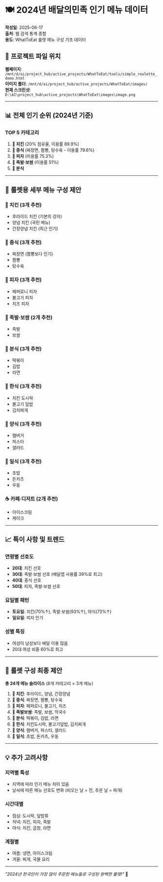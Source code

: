 # 🍽️ 2024년 배달의민족 인기 메뉴 데이터

**작성일**: 2025-06-17  
**출처**: 웹 검색 통계 종합  
**용도**: WhatToEat 룰렛 메뉴 구성 기초 데이터

## 🔗 프로젝트 파일 위치

**웹페이지**: `/mnt/d/ai/project_hub/active_projects/WhatToEat/tools/simple_roulette_demo.html`  
**이미지 폴더**: `/mnt/d/ai/project_hub/active_projects/WhatToEat/images/`  
**현재 스크린샷**: `D:\AI\project_hub\active_projects\WhatToEat\images\image.png`

---

## 📊 전체 인기 순위 (2024년 기준)

### **TOP 5 카테고리**
1. **🍗 치킨** (20% 점유율, 이용률 89.9%)
2. **🍜 중식** (짜장면, 짬뽕, 탕수육 - 이용률 79.6%)
3. **🍕 피자** (이용률 75.3%)
4. **🦶 족발·보쌈** (이용률 51%)
5. **🍳 분식**

---

## 🎯 룰렛용 세부 메뉴 구성 제안

### **🍗 치킨 (3개 추천)**
- 후라이드 치킨 (기본의 강자)
- 양념 치킨 (국민 메뉴)
- 간장양념 치킨 (최근 인기)

### **🍜 중식 (3개 추천)**
- 짜장면 (짬뽕보다 인기)
- 짬뽕
- 탕수육

### **🍕 피자 (3개 추천)**
- 페퍼로니 피자
- 불고기 피자
- 치즈 피자

### **🦶 족발·보쌈 (2개 추천)**
- 족발
- 보쌈

### **🍳 분식 (3개 추천)**
- 떡볶이
- 김밥
- 라면

### **🍱 한식 (3개 추천)**
- 치킨 도시락
- 불고기 덮밥
- 김치찌개

### **🍔 양식 (3개 추천)**
- 햄버거
- 파스타
- 샐러드

### **🍣 일식 (3개 추천)**
- 초밥
- 돈카츠
- 우동

### **☕ 카페·디저트 (2개 추천)**
- 아이스크림
- 케이크

---

## 📈 특이 사항 및 트렌드

### **연령별 선호도**
- **20대**: 치킨 선호
- **30대**: 족발·보쌈 선호 (배달앱 사용률 39%로 최고)
- **40대**: 중식 선호
- **50대**: 피자, 족발·보쌈 선호

### **요일별 패턴**
- **토요일**: 치킨(70%↑), 족발·보쌈(93%↑), 야식(73%↑)
- **일요일**: 피자 인기

### **성별 특징**
- 여성이 남성보다 배달 이용 많음
- 20대 여성 비중 60%로 최고

---

## 🎪 룰렛 구성 최종 제안

**총 24개 메뉴 슬라이스** (8개 카테고리 × 3개 메뉴)

1. **🍗 치킨**: 후라이드, 양념, 간장양념
2. **🍜 중식**: 짜장면, 짬뽕, 탕수육
3. **🍕 피자**: 페퍼로니, 불고기, 치즈
4. **🦶 족발보쌈**: 족발, 보쌈, 막국수
5. **🍳 분식**: 떡볶이, 김밥, 라면
6. **🍱 한식**: 치킨도시락, 불고기덮밥, 김치찌개
7. **🍔 양식**: 햄버거, 파스타, 샐러드
8. **🍣 일식**: 초밥, 돈카츠, 우동

---

## 💡 추가 고려사항

### **지역별 특성**
- 지역에 따라 인기 메뉴 차이 있음
- 날씨에 따른 메뉴 선호도 변화 (비오는 날 = 전, 추운 날 = 찌개)

### **시간대별**
- 점심: 도시락, 덮밥류
- 저녁: 치킨, 피자, 족발
- 야식: 치킨, 곱창, 라면

### **계절별**
- 여름: 냉면, 아이스크림
- 겨울: 찌개, 국물 요리

---

*"2024년 한국인이 가장 많이 주문한 메뉴들로 구성된 완벽한 룰렛!"* 🎯